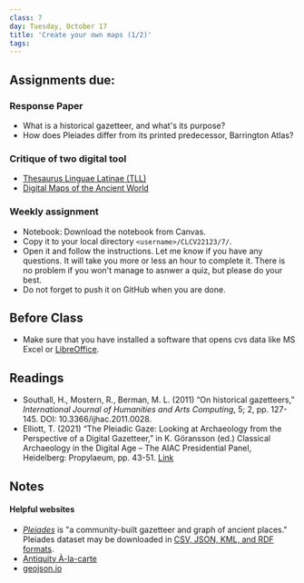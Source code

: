 ```yaml
---
class: 7
day: Tuesday, October 17
title: 'Create your own maps (1/2)'
tags: 
---
```


## Assignments due:
  
### Response Paper
- What is a historical gazetteer, and what's its purpose? 
- How does Pleiades differ from its printed predecessor, Barrington Atlas?

### Critique of two digital tool
- [Thesaurus Linguae Latinae (TLL)](https://thesaurus.badw.de/en/tll-digital/tll-open-access.html)
- [Digital Maps of the Ancient World](https://linktr.ee/DigitalMapsAW)


### Weekly assignment
- Notebook: Download the notebook from Canvas. 
- Copy it to your local directory `<username>/CLCV22123/7/`.
- Open it and follow the instructions. Let me know if you have any questions. It will take you more or less an hour to complete it. There is no problem if you won't manage to asnwer a quiz, but please do your best.  
- Do not forget to push it on GitHub when you are done.

## Before Class 
- Make sure that you have installed a software that opens cvs data like MS Excel or [LibreOffice](https://www.libreoffice.org/).

## Readings 
- Southall, H., Mostern, R., Berman, M. L. (2011) “On historical gazetteers,” _International Journal of Humanities and Arts Computing_, 5; 2, pp. 127-145. DOI: 10.3366/ijhac.2011.0028.
- Elliott, T. (2021) “The Pleiadic Gaze: Looking at Archaeology from the Perspective of a Digital Gazetteer,” in K. Göransson (ed.) Classical Archaeology in the Digital Age – The AIAC Presidential Panel, Heidelberg: Propylaeum, pp. 43-51. [Link](https://books.ub.uni-heidelberg.de/propylaeum/catalog/book/708/chapter/10612)

## Notes

#### Helpful websites
- [_Pleiades_](https://pleiades.stoa.org/) is "a community-built gazetteer and graph of ancient places." Pleiades dataset may be downloaded in [CSV, JSON, KML, and RDF formats](https://pleiades.stoa.org/downloads).
- [Antiquity À-la-carte](http://awmc.unc.edu/awmc/applications/alacarte/)
- [geojson.io](http://geojson.io/)
